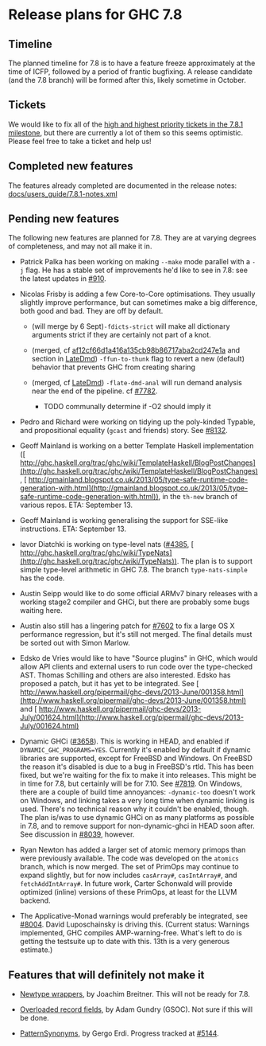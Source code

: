 # Release plans for GHC 7.8

## Timeline


The planned timeline for 7.8 is to have a feature freeze approximately at the time of ICFP, followed by a period of frantic bugfixing. A release candidate (and the 7.8 branch) will be formed after this, likely sometime in October.

## Tickets


We would like to fix all of the [ high and highest priority tickets in the 7.8.1 milestone](http://ghc.haskell.org/trac/ghc/query?priority=highest&priority=high&status=infoneeded&status=merge&status=new&status=patch&milestone=7.8.1&col=id&col=summary&col=status&col=type&col=priority&col=milestone&col=component&order=priority), but there are currently a lot of them so this seems optimistic. Please feel free to take a ticket and help us!

## Completed new features


The features already completed are documented in the release notes:
[docs/users_guide/7.8.1-notes.xml](/trac/ghc/browser/ghc/docs/users_guide/7.8.1-notes.xml)

## Pending new features


The following new features are planned for 7.8. They are at varying degrees of completeness, and may not all make it in.

- Patrick Palka has been working on making `--make` mode parallel with a `-j` flag. He has a stable set of improvements he'd like to see in 7.8: see the latest updates in [\#910](https://gitlab.haskell.org//ghc/ghc/issues/910).

- Nicolas Frisby is adding a few Core-to-Core optimisations. They usually slightly improve performance, but can sometimes make a big difference, both good and bad. They are off by default.

  - (will merge by 6 Sept)`-fdicts-strict` will make all dictionary arguments strict if they are certainly not part of a knot.
  - (merged, cf [af12cf66d1a416a135cb98b86717aba2cd247e1a](/trac/ghc/changeset/af12cf66d1a416a135cb98b86717aba2cd247e1a/ghc) and section in [LateDmd](late-dmd)) `-ffun-to-thunk` flag to revert a new (default) behavior that prevents GHC from creating sharing
  - (merged, cf [LateDmd](late-dmd)) `-flate-dmd-anal` will run demand analysis near the end of the pipeline. cf [\#7782](https://gitlab.haskell.org//ghc/ghc/issues/7782).

    - TODO communally determine if -O2 should imply it

- Pedro and Richard were working on tidying up the poly-kinded Typable, and propositional equality (`gcast` and friends) story.  See [\#8132](https://gitlab.haskell.org//ghc/ghc/issues/8132).

- Geoff Mainland is working on a better Template Haskell implementation ([ http://ghc.haskell.org/trac/ghc/wiki/TemplateHaskell/BlogPostChanges](http://ghc.haskell.org/trac/ghc/wiki/TemplateHaskell/BlogPostChanges), [ http://gmainland.blogspot.co.uk/2013/05/type-safe-runtime-code-generation-with.html](http://gmainland.blogspot.co.uk/2013/05/type-safe-runtime-code-generation-with.html)), in the `th-new` branch of various repos. ETA: September 13.

- Geoff Mainland is working generalising the support for SSE-like instructions. ETA: September 13.

- Iavor Diatchki is working on type-level nats ([\#4385](https://gitlab.haskell.org//ghc/ghc/issues/4385), [ http://ghc.haskell.org/trac/ghc/wiki/TypeNats](http://ghc.haskell.org/trac/ghc/wiki/TypeNats)).  The plan is to support simple type-level arithmetic in GHC 7.8. The branch `type-nats-simple` has the code.

- Austin Seipp would like to do some official ARMv7 binary releases with a working stage2 compiler and GHCi, but there are probably some bugs waiting here.

- Austin also still has a lingering patch for [\#7602](https://gitlab.haskell.org//ghc/ghc/issues/7602) to fix a large OS X performance regression, but it's still not merged. The final details must be sorted out with Simon Marlow.

- Edsko de Vries would like to have "Source plugins" in GHC, which would allow API clients and external users to run code over the type-checked AST. Thomas Schilling and others are also interested. Edsko has proposed a patch, but it has yet to be integrated. See [ http://www.haskell.org/pipermail/ghc-devs/2013-June/001358.html](http://www.haskell.org/pipermail/ghc-devs/2013-June/001358.html) and [ http://www.haskell.org/pipermail/ghc-devs/2013-July/001624.html](http://www.haskell.org/pipermail/ghc-devs/2013-July/001624.html)

- Dynamic GHCi ([\#3658](https://gitlab.haskell.org//ghc/ghc/issues/3658)). This is working in HEAD, and enabled if `DYNAMIC_GHC_PROGRAMS=YES`. Currently it's enabled by default if dynamic libraries are supported, except for FreeBSD and Windows.
  On FreeBSD the reason it's disabled is due to a bug in FreeBSD's rtld. This has been fixed, but we're waiting for the fix to make it into releases. This might be in time for 7.8, but certainly will be for 7.10. See [\#7819](https://gitlab.haskell.org//ghc/ghc/issues/7819).
  On Windows, there are a couple of build time annoyances: `-dynamic-too` doesn't work on Windows, and linking takes a very long time when dynamic linking is used. There's no technical reason why it couldn't be enabled, though.
  The plan is/was to use dynamic GHCi on as many platforms as possible in 7.8, and to remove support for non-dynamic-ghci in HEAD soon after. See discussion in [\#8039](https://gitlab.haskell.org//ghc/ghc/issues/8039), however.

- Ryan Newton has added a larger set of atomic memory primops than were previously available.  The code was developed on the `atomics` branch, which is now merged.  The set of PrimOps may continue to expand slightly, but for now includes `casArray#`, `casIntArray#`, and `fetchAddIntArray#`.  In future work, Carter Schonwald will provide optimized (inline) versions of these PrimOps, at least for the LLVM backend.

- The Applicative-Monad warnings would preferably be integrated, see [\#8004](https://gitlab.haskell.org//ghc/ghc/issues/8004). David Luposchainsky is driving this. (Current status: Warnings implemented, GHC compiles AMP-warning-free. What's left to do is getting the testsuite up to date with this. 13th is a very generous estimate.)

## Features that will definitely not make it

- [Newtype wrappers](newtype-wrappers), by Joachim Breitner.  This will not be ready for 7.8.

- [Overloaded record fields](records/overloaded-record-fields/plan), by Adam Gundry (GSOC).  Not sure if this will be done.

- [PatternSynonyms](pattern-synonyms), by Gergo Erdi. Progress tracked at [\#5144](https://gitlab.haskell.org//ghc/ghc/issues/5144).
